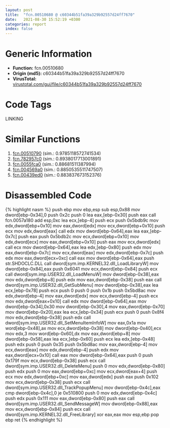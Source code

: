 ```yaml
---
layout: post
title:  "fcn.00510680 @ c60344b51fa39a329b92557d24ff7670"
date:   2021-08-30 15:52:19 +0300
categories: report
index: false
---
```


# Generic Information
- **Function:** fcn.00510680
- **Origin (md5):** c60344b51fa39a329b92557d24ff7670
- **VirusTotal:** [virustotal.com/gui/file/c60344b51fa39a329b92557d24ff7670][virustotal_ref]

# Code Tags
<span class="tag" id="LINKING">LINKING</span>


# Similar Functions

1. [fcn.00510790][similar_1_ref] (sim.: 0.9785118572741534)
2. [fcn.782957c0][similar_2_ref] (sim.: 0.8938017713001891)
3. [fcn.0055fca0][similar_3_ref] (sim.: 0.88681511387994)
4. [fcn.004569a0][similar_4_ref] (sim.: 0.8850535511747507)
5. [fcn.00439ed0][similar_5_ref] (sim.: 0.883837673152376)


# Disassembled Code

{% highlight nasm %}
push ebp
mov ebp,esp
sub esp,0x88
mov dword[ebp-0x34],0
push 0x2c
push 0
lea eax,[ebp-0x30]
push eax
call fcn.0057a180
add esp,0xc
lea ecx,[ebp-4]
push ecx
push 0x5bdb9c
mov edx,dword[ebp+0x10]
mov eax,dword[edx]
mov ecx,dword[ebp+0x10]
push ecx
mov edx,dword[eax]
call edx
mov dword[ebp-0x64],eax
lea eax,[ebp-0x7c]
push eax
push 0x5bdb2c
mov ecx,dword[ebp+0x10]
mov edx,dword[ecx]
mov eax,dword[ebp+0x10]
push eax
mov ecx,dword[edx]
call ecx
mov dword[ebp-0x64],eax
lea edx,[ebp-0x80]
push edx
mov eax,dword[ebp-0x7c]
mov ecx,dword[eax]
mov edx,dword[ebp-0x7c]
push edx
mov eax,dword[ecx+0xc]
call eax
mov dword[ebp-0x64],eax
push str.SHDOCLC.DLL
call dword[sym.imp.KERNEL32.dll_LoadLibraryW]
mov dword[ebp-0x84],eax
push 0x6041
mov ecx,dword[ebp-0x84]
push ecx
call dword[sym.imp.USER32.dll_LoadMenuW]
mov dword[ebp-0x38],eax
mov edx,dword[ebp+8]
push edx
mov eax,dword[ebp-0x38]
push eax
call dword[sym.imp.USER32.dll_GetSubMenu]
mov dword[ebp-0x38],eax
lea ecx,[ebp-0x78]
push ecx
push 0
push 0
push 0x1b
push 0x5bd8ac
mov edx,dword[ebp-4]
mov eax,dword[edx]
mov ecx,dword[ebp-4]
push ecx
mov edx,dword[eax+0x10]
call edx
mov dword[ebp-0x64],eax
mov dword[ebp-0x34],0x30
mov dword[ebp-0x30],4
mov eax,dword[ebp-0x70]
mov dword[ebp-0x20],eax
lea ecx,[ebp-0x34]
push ecx
push 0
push 0x8f4
mov edx,dword[ebp-0x38]
push edx
call dword[sym.imp.USER32.dll_SetMenuItemInfoW]
mov eax,0x1a
mov word[ebp-0x48],ax
mov ecx,dword[ebp-0x38]
mov dword[ebp-0x40],ecx
mov edx,3
mov word[ebp-0x60],dx
mov eax,dword[ebp+8]
mov dword[ebp-0x58],eax
lea ecx,[ebp-0x60]
push ecx
lea edx,[ebp-0x48]
push edx
push 0
push 0x35
push 0x5bd8ac
mov eax,dword[ebp-4]
mov ecx,dword[eax]
mov edx,dword[ebp-4]
push edx
mov eax,dword[ecx+0x10]
call eax
mov dword[ebp-0x64],eax
push 0
push 0x179f
mov ecx,dword[ebp-0x38]
push ecx
call dword[sym.imp.USER32.dll_DeleteMenu]
push 0
mov edx,dword[ebp-0x80]
push edx
push 0
mov eax,dword[ebp+0xc]
mov ecx,dword[eax+4]
push ecx
mov edx,dword[ebp+0xc]
mov eax,dword[edx]
push eax
push 0x102
mov ecx,dword[ebp-0x38]
push ecx
call dword[sym.imp.USER32.dll_TrackPopupMenu]
mov dword[ebp-0x4c],eax
cmp dword[ebp-0x4c],0
je 0x510800
push 0
mov edx,dword[ebp-0x4c]
push edx
push 0x111
mov eax,dword[ebp-0x80]
push eax
call dword[sym.imp.USER32.dll_SendMessageW]
mov dword[ebp-0x88],eax
mov ecx,dword[ebp-0x84]
push ecx
call dword[sym.imp.KERNEL32.dll_FreeLibrary]
xor eax,eax
mov esp,ebp
pop ebp
ret 
{% endhighlight %}


[similar_1_ref]: /report/fcn.00510790@14b20b07906a36e23f2230c8042160f2
[similar_2_ref]: /report/fcn.782957c0@ebea46c6b17785efc2ebcb24ad99656c
[similar_3_ref]: /report/fcn.0055fca0@2db66bac8e26cd758cb6fa211bf2d229
[similar_4_ref]: /report/fcn.004569a0@17d73cbafe6dd96dd6f2291fab06fbb5
[similar_5_ref]: /report/fcn.00439ed0@4fe38de7c6c86a1bad209560fa052231
[virustotal_ref]: https://www.virustotal.com/gui/file/c60344b51fa39a329b92557d24ff7670